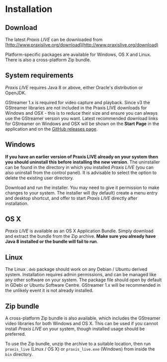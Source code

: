 # Installation

## Download

The latest _Praxis LIVE_ can be downloaded from [http://www.praxislive.org/download](http://www.praxislive.org/download)

Platform-specific packages are available for Windows, OS X and Linux. There is also a cross-platform Zip bundle.

## System requirements

_Praxis LIVE_ requires Java 8 or above, either Oracle's distribution or OpenJDK.

GStreamer 1.x is required for video capture and playback. Since v3 the GStreamer libraries are not included in the Praxis LIVE downloads for Windows and OSX - this is to reduce their size and ensure you can always use the GStreamer version you want. Latest recommended download links for GStreamer on Windows and OSX will be shown on the **Start Page** in the application and on the [GitHub releases page](https://github.com/praxis-live/praxis-live/releases).

## Windows

**If you have an earlier version of Praxis LIVE already on your system then you should uninstall this before installing the new version**. The uninstaller can be found in the directory in which you installed _Praxis LIVE_ (you can also uninstall from the control panel). It is advisable to select the option to delete the existing user directory.

Download and run the installer. You may need to give it permission to make changes to your system. The installer will (by default) create a menu entry and desktop shortcut, and offer to start _Praxis LIVE_ directly after installation.

## OS X

_Praxis LIVE_ is available as an OS X Application Bundle. Simply download and extract the bundle from the Zip archive. **Make sure you already have Java 8 installed or the bundle will fail to run**.

## Linux

The Linux `.deb` package should work on any Debian / Ubuntu derived system. Installation requires admin permissions, and can be managed like any other software on your system. The package file should open by default in GDebi or Ubuntu Software Centre. GStreamer 1.x will be recommended in the unlikely event it is not already installed.

## Zip bundle

A cross-platform Zip bundle is also available, which includes the GStreamer video libraries for both Windows and OS X. This can be used if you cannot install _Praxis LIVE_ on your system, though installed usage should be preferred.

To use the Zip bundle, unzip the archive to a suitable location, then run `praxis_live` (Linux / OS X) or `praxis_live.exe` (Windows) from inside the `bin` directory.


